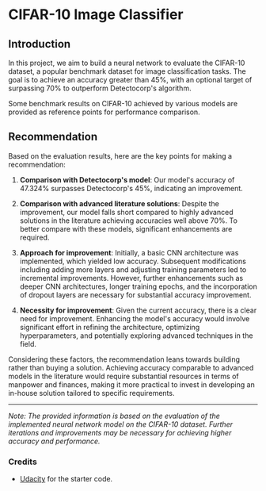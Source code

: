 # CIFAR-10 Image Classifier 

## Introduction
In this project, we aim to build a neural network to evaluate the CIFAR-10 dataset, a popular benchmark dataset for image classification tasks. The goal is to achieve an accuracy greater than 45%, with an optional target of surpassing 70% to outperform Detectocorp's algorithm.

Some benchmark results on CIFAR-10 achieved by various models are provided as reference points for performance comparison.

## Recommendation
Based on the evaluation results, here are the key points for making a recommendation:

1. **Comparison with Detectocorp's model**: Our model's accuracy of 47.324% surpasses Detectocorp's 45%, indicating an improvement.

2. **Comparison with advanced literature solutions**: Despite the improvement, our model falls short compared to highly advanced solutions in the literature achieving accuracies well above 70%. To better compare with these models, significant enhancements are required.

3. **Approach for improvement**: Initially, a basic CNN architecture was implemented, which yielded low accuracy. Subsequent modifications including adding more layers and adjusting training parameters led to incremental improvements. However, further enhancements such as deeper CNN architectures, longer training epochs, and the incorporation of dropout layers are necessary for substantial accuracy improvement.

4. **Necessity for improvement**: Given the current accuracy, there is a clear need for improvement. Enhancing the model's accuracy would involve significant effort in refining the architecture, optimizing hyperparameters, and potentially exploring advanced techniques in the field.

Considering these factors, the recommendation leans towards building rather than buying a solution. Achieving accuracy comparable to advanced models in the literature would require substantial resources in terms of manpower and finances, making it more practical to invest in developing an in-house solution tailored to specific requirements.

---
*Note: The provided information is based on the evaluation of the implemented neural network model on the CIFAR-10 dataset. Further iterations and improvements may be necessary for achieving higher accuracy and performance.*













### Credits
- [Udacity](www.udacity.com) for the starter code.
